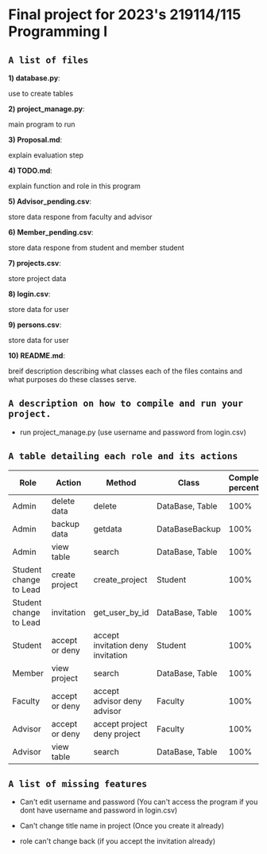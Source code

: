 # Final project for 2023's 219114/115 Programming I

## **`A list of files`**

**1) database.py**:

use to create tables

**2) project_manage.py**:

main program to run

**3) Proposal.md**:

explain evaluation step

**4) TODO.md**:

explain function and role in this program

**5) Advisor_pending.csv**:

store data respone from faculty and advisor

**6) Member_pending.csv**:

store data respone from student and member student

**7) projects.csv**:

store project data

**8) login.csv**:

store data for user 

**9) persons.csv**:

store data for user

**10) README.md**:

breif description describing what classes each of the files contains and what purposes do these classes serve.


## **`A description on how to compile and run your project.`**

*   run project_manage.py (use username and password from login.csv)



## **`A table detailing each role and its actions`**

| Role                   | Action         | Method                            | Class           | Completion  percentage |
|------------------------|----------------|-----------------------------------|-----------------|------------------------|
| Admin                  | delete data    | delete                            | DataBase, Table | 100%                   |
| Admin                  | backup data    | getdata                           | DataBaseBackup  | 100%                   |
| Admin                  | view table     | search                            | DataBase, Table | 100%                   |
| Student change to Lead | create project | create_project                    | Student         | 100%                   |
| Student change to Lead | invitation     | get_user_by_id                    | DataBase, Table | 100%                   |
| Student                | accept or deny | accept invitation deny invitation | Student         | 100%                   |
| Member                 | view project   | search                            | DataBase, Table | 100%                   |
| Faculty                | accept or deny | accept advisor deny advisor       | Faculty         | 100%                   |
| Advisor                | accept or deny | accept project deny project       | Faculty         | 100%                   |
| Advisor                | view table     | search                            | DataBase, Table | 100%                   |



## **`A list of missing features`**

* Can't edit username and password   (You can't access the program if you dont have username and password in login.csv)

* Can't change title name in project (Once you create it already)

* role can't change back (if you accept the invitation already)
